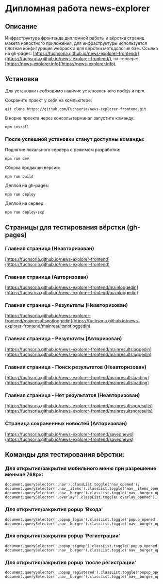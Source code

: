 # Дипломная работа news-explorer

## Описание
Инфраструктура фронтенда дипломной работы и вёрстка страниц макета новостного приложения, для инфраструктуры используется плотная конфигурация webpack а для вёрстки методология бэм. Ссылка на gh-pages: [https://fuchsoria.github.io/news-explorer-frontend/](https://fuchsoria.github.io/news-explorer-frontend/), на сервере: [https://news-explorer.info](https://news-explorer.info).

## Установка
Для установки необходимо наличие установленного nodejs и npm.

Сохраните проект у себя на компьютере:

    git clone https://github.com/Fuchsoria/news-explorer-frontend.git

В корне проекта через консоль/терминал запустите команду:

    npm install
### После успешной установки станут доступны команды:
Поднятие локального сервера с режимом разработки:

    npm run dev
Сборка продакшн версии:

    npm run build

Деплой на gh-pages:

    npm run deploy
Деплой на сервер:

    npm run deploy-scp

## Страницы для тестирования вёрстки (gh-pages)

### Главная страница (Неавторизован)
[https://fuchsoria.github.io/news-explorer-frontend](https://fuchsoria.github.io/news-explorer-frontend)
### Главная страница (Авторизован)
[https://fuchsoria.github.io/news-explorer-frontend/mainloggedin](https://fuchsoria.github.io/news-explorer-frontend/mainloggedin)
### Главная страница - Результаты (Неавторизован)
[https://fuchsoria.github.io/news-explorer-frontend/mainresultsnotloggedin](https://fuchsoria.github.io/news-explorer-frontend/mainresultsnotloggedin)
### Главная страница - Результаты (Авторизован)
[https://fuchsoria.github.io/news-explorer-frontend/mainresultsloggedin](https://fuchsoria.github.io/news-explorer-frontend/mainresultsloggedin)
### Главная страница - Поиск результатов (Неавторизован)
[https://fuchsoria.github.io/news-explorer-frontend/mainresultsloading](https://fuchsoria.github.io/news-explorer-frontend/mainresultsloading)
### Главная страница - Нет результатов (Неавторизован)
[https://fuchsoria.github.io/news-explorer-frontend/mainresultsnoresults](https://fuchsoria.github.io/news-explorer-frontend/mainresultsnoresults)
### Страница сохраненных новостей (Авторизован)
[https://fuchsoria.github.io/news-explorer-frontend/savednews](https://fuchsoria.github.io/news-explorer-frontend/savednews)

## Команды для тестирования вёрстки:
### Для открытия/закрытия мобильного меню при разрешение меньше 768px:

    document.querySelector('.nav').classList.toggle('nav_opened');
    document.querySelector('.nav__items').classList.toggle('nav__items_opened');
    document.querySelector('.nav__burger').classList.toggle('nav__burger_opened');
    document.querySelector('.overlay').classList.toggle('overlay_opened');

### Для открытия/закрытия popup 'Входа'

    document.querySelector('.popup_login').classList.toggle('popup_opened');
    document.querySelector('.nav__burger').classList.toggle('nav__burger_opened');

### Для открытия/закрытия popup 'Регистрации'

    document.querySelector('.popup_signup').classList.toggle('popup_opened');
    document.querySelector('.nav__burger').classList.toggle('nav__burger_opened');

### Для открытия/закрытия popup 'после регистрации'

    document.querySelector('.popup_registered').classList.toggle('popup_opened');
    document.querySelector('.nav__burger').classList.toggle('nav__burger_opened');

